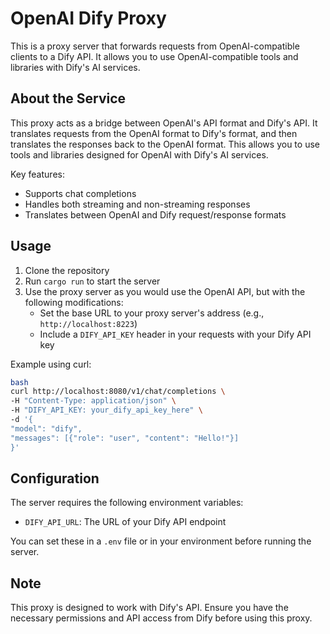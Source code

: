 # OpenAI Dify Proxy

This is a proxy server that forwards requests from OpenAI-compatible clients to a Dify API. It allows you to use OpenAI-compatible tools and libraries with Dify's AI services.

## About the Service

This proxy acts as a bridge between OpenAI's API format and Dify's API. It translates requests from the OpenAI format to Dify's format, and then translates the responses back to the OpenAI format. This allows you to use tools and libraries designed for OpenAI with Dify's AI services.

Key features:

- Supports chat completions
- Handles both streaming and non-streaming responses
- Translates between OpenAI and Dify request/response formats

## Usage

1. Clone the repository
2. Run `cargo run` to start the server
3. Use the proxy server as you would use the OpenAI API, but with the following modifications:
   - Set the base URL to your proxy server's address (e.g., `http://localhost:8223`)
   - Include a `DIFY_API_KEY` header in your requests with your Dify API key

Example using curl:

```bash
bash
curl http://localhost:8080/v1/chat/completions \
-H "Content-Type: application/json" \
-H "DIFY_API_KEY: your_dify_api_key_here" \
-d '{
"model": "dify",
"messages": [{"role": "user", "content": "Hello!"}]
}'
```

## Configuration

The server requires the following environment variables:

- `DIFY_API_URL`: The URL of your Dify API endpoint

You can set these in a `.env` file or in your environment before running the server.

## Note

This proxy is designed to work with Dify's API. Ensure you have the necessary permissions and API access from Dify before using this proxy.
